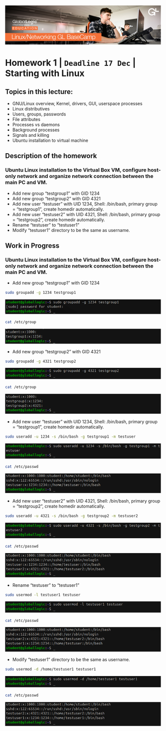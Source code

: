 ![alt text](screen/logo.png)
# Homework 1 | `Deadline 17 Dec` | Starting with Linux
## Topics in this lecture:
- GNU/Linux overview, Kernel, drivers, GUI, userspace processes
- Linux distributives
- Users, groups, passwords
- File attributes
- Processes vs daemons
- Background processes
- Signals and killing
- Ubuntu installation to virtual machine

## Description of the homework
### Ubuntu Linux installation to the Virtual Box VM, configure host-only network and organize network connection between the main PC and VM.
- Add new group “testgroup1” with GID 1234
- Add new group “testgroup2” with GID 4321
- Add new user “testuser” with UID 1234, Shell: /bin/bash, primary group = “testgroup1”, create homedir automatically.
- Add new user “testuser2” with UID 4321, Shell: /bin/bash, primary group = “testgroup2”, create homedir automatically.
- Rename “testuser” to “testuser1”
- Modify “testuser1” directory to be the same as username.

## Work in Progress
### Ubuntu Linux installation to the Virtual Box VM, configure host-only network and organize network connection between the main PC and VM.
- Add new group “testgroup1” with GID 1234
``` Bash
sudo groupadd -g 1234 testgroup1
```

![alt text](screen/image.png)

``` Bash
cat /etc/group
```

![alt text](screen/image-1.png)

- Add new group “testgroup2” with GID 4321
``` Bash
sudo groupadd -g 4321 testgroup2
```

![alt text](screen/image-2.png)

``` Bash
cat /etc/group
```

![alt text](screen/image-3.png)

- Add new user “testuser” with UID 1234, Shell: /bin/bash, primary group = “testgroup1”, create homedir automatically.
``` Bash VM
sudo useradd -u 1234 -s /bin/bash -g testgroup1 -m testuser
```

![alt text](screen/image-4.png)

``` Bash
cat /etc/passwd
```

![alt text](screen/image-5.png)

- Add new user “testuser2” with UID 4321, Shell: /bin/bash, primary group = “testgroup2”, create homedir automatically.
``` Bash VM
sudo useradd -u 4321 -s /bin/bash -g testgroup2 -m testuser2
```

![alt text](screen/image-6.png)

``` Bash
cat /etc/passwd
```

![alt text](screen/image-7.png)

- Rename “testuser” to “testuser1”
``` Bash VM
sudo usermod -l testuser1 testuser
```

![alt text](screen/image-8.png)

``` Bash
cat /etc/passwd
```

![alt text](screen/image-9.png)

- Modify “testuser1” directory to be the same as username.
``` Bash VM
sudo usermod -d /home/testuser1 testuser1
```

![alt text](screen/image-10.png)

``` Bash
cat /etc/passwd
```

![alt text](screen/image-11.png)